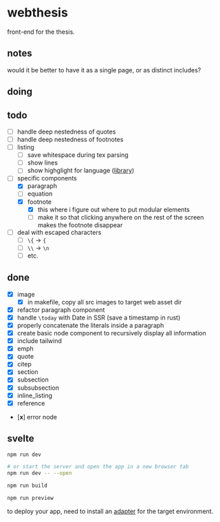 # webthesis

front-end for the thesis.

## notes

would it be better to have it as a single page, or as distinct includes?

## doing

## todo

- [ ] handle deep nestedness of quotes
- [ ] handle deep nestedness of footnotes
- [ ] listing
  - [ ] save whitespace during tex parsing
  - [ ] show lines
  - [ ] show highglight for language ([library](https://github.com/highlightjs/highlight.js))
- [ ] specific components
  - [x] paragraph
  - [ ] equation
  - [x] footnote
    - [x] this where i figure out where to put modular elements
    - [ ] make it so that clicking anywhere on the rest of the screen makes the footnote disappear
- [ ] deal with escaped characters
  - [ ] `\{` -> `{`
  - [ ] `\\` -> `\n`
  - [ ] etc.

## done
- [x] image
  - [x] in makefile, copy all src images to target web asset dir
- [x] refactor paragraph component
- [x] handle `\today` with Date in SSR (save a timestamp in rust)
- [x] properly concatenate the literals inside a paragraph
- [x] create basic node component to recursively display all information
- [x] include tailwind
- [x] emph
- [x] quote
- [x] citep
- [x] section
- [x] subsection
- [x] subsubsection
- [x] inline_listing
- [x] reference
- [**x**] error node


## svelte

```bash
npm run dev

# or start the server and open the app in a new browser tab
npm run dev -- --open

npm run build

npm run preview
```

to deploy your app, need to install an [adapter](https://kit.svelte.dev/docs/adapters) for the target environment.
